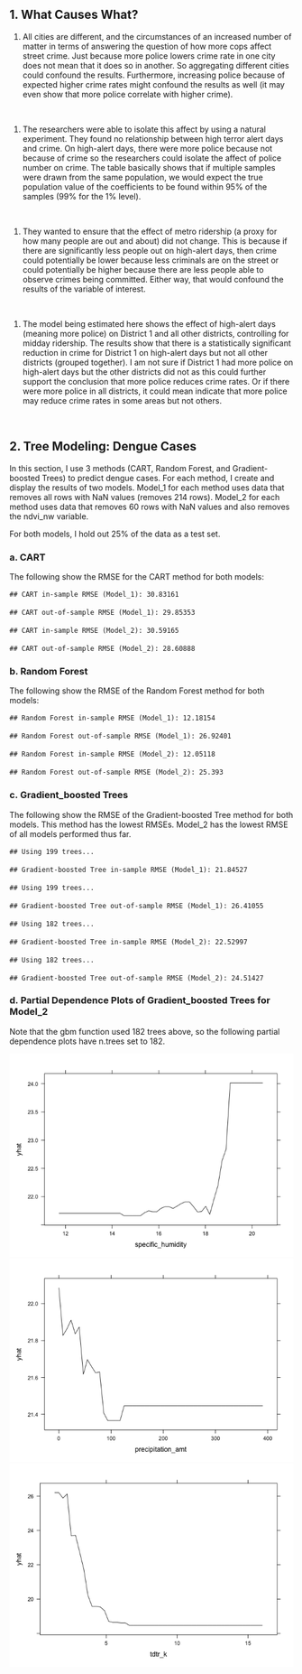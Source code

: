 ## 1. What Causes What?

1.  All cities are different, and the circumstances of an increased
    number of matter in terms of answering the question of how more cops
    affect street crime. Just because more police lowers crime rate in
    one city does not mean that it does so in another. So aggregating
    different cities could confound the results. Furthermore, increasing
    police because of expected higher crime rates might confound the
    results as well (it may even show that more police correlate with
    higher crime).

<br/>

1.  The researchers were able to isolate this affect by using a natural
    experiment. They found no relationship between high terror alert
    days and crime. On high-alert days, there were more police because
    not because of crime so the researchers could isolate the affect of
    police number on crime. The table basically shows that if multiple
    samples were drawn from the same population, we would expect the
    true population value of the coefficients to be found within 95% of
    the samples (99% for the 1% level).

<br/>

1.  They wanted to ensure that the effect of metro ridership (a proxy
    for how many people are out and about) did not change. This is
    because if there are significantly less people out on high-alert
    days, then crime could potentially be lower because less criminals
    are on the street or could potentially be higher because there are
    less people able to observe crimes being committed. Either way, that
    would confound the results of the variable of interest.

<br/>

1.  The model being estimated here shows the effect of high-alert days
    (meaning more police) on District 1 and all other districts,
    controlling for midday ridership. The results show that there is a
    statistically significant reduction in crime for District 1 on
    high-alert days but not all other districts (grouped together). I am
    not sure if District 1 had more police on high-alert days but the
    other districts did not as this could further support the conclusion
    that more police reduces crime rates. Or if there were more police
    in all districts, it could mean indicate that more police may reduce
    crime rates in some areas but not others.

<br/>

## 2. Tree Modeling: Dengue Cases

In this section, I use 3 methods (CART, Random Forest, and
Gradient-boosted Trees) to predict dengue cases. For each method, I
create and display the results of two models. Model\_1 for each method
uses data that removes all rows with NaN values (removes 214 rows).
Model\_2 for each method uses data that removes 60 rows with NaN values
and also removes the ndvi\_nw variable.

For both models, I hold out 25% of the data as a test set.

### a. CART

The following show the RMSE for the CART method for both models:

    ## CART in-sample RMSE (Model_1): 30.83161

    ## CART out-of-sample RMSE (Model_1): 29.85353

    ## CART in-sample RMSE (Model_2): 30.59165

    ## CART out-of-sample RMSE (Model_2): 28.60888

### b. Random Forest

The following show the RMSE of the Random Forest method for both models:

    ## Random Forest in-sample RMSE (Model_1): 12.18154

    ## Random Forest out-of-sample RMSE (Model_1): 26.92401

    ## Random Forest in-sample RMSE (Model_2): 12.05118

    ## Random Forest out-of-sample RMSE (Model_2): 25.393

### c. Gradient\_boosted Trees

The following show the RMSE of the Gradient-boosted Tree method for both
models. This method has the lowest RMSEs. Model\_2 has the lowest RMSE
of all models performed thus far.

    ## Using 199 trees...

    ## Gradient-boosted Tree in-sample RMSE (Model_1): 21.84527

    ## Using 199 trees...

    ## Gradient-boosted Tree out-of-sample RMSE (Model_1): 26.41055

    ## Using 182 trees...

    ## Gradient-boosted Tree in-sample RMSE (Model_2): 22.52997

    ## Using 182 trees...

    ## Gradient-boosted Tree out-of-sample RMSE (Model_2): 24.51427

### d. Partial Dependence Plots of Gradient\_boosted Trees for Model\_2

Note that the gbm function used 182 trees above, so the following
partial dependence plots have n.trees set to 182.

![](HW3_Albert_Joe_files/figure-markdown_strict/chunk9-1.png)![](HW3_Albert_Joe_files/figure-markdown_strict/chunk9-2.png)![](HW3_Albert_Joe_files/figure-markdown_strict/chunk9-3.png)
